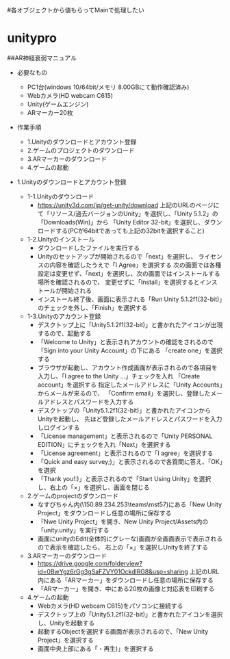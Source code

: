 #各オブジェクトから値もらってMainで処理したい


# unitypro
##AR神経衰弱マニュアル
* 必要なもの
  * PC1台(windows 10/64bit/メモリ 8.00GBにて動作確認済み)
  * Webカメラ(HD webcam C615)
  * Unity(ゲームエンジン)
  * ARマーカー20枚

* 作業手順
  * 1.Unityのダウンロードとアカウント登録
  * 2.ゲームのプロジェクトのダウンロード
  * 3.ARマーカーのダウンロード
  * 4.ゲームの起動


* 1.Unityのダウンロードとアカウント登録
  * 1-1.Unityのダウンロード
    * https://unity3d.com/jp/get-unity/download
      上記のURLのページにて「リソース/過去バージョンのUnity」を選択し、「Unity 5.1.2」の「Downloads(Win)」から
      「Unity Editor 32-bit」を選択し、ダウンロードする(PCが64bitであっても上記の32bitを選択すること)
  * 1-2.Unityのインストール
    * ダウンロードしたファイルを実行する
    * Unityのセットアップが開始されるので「next」を選択し、
      ライセンスの内容を確認したうえで「I Agree」を選択する
      次の画面では各種設定は変更せず、「next」を選択し、次の画面ではインストールする場所を確認されるので、
      変更せずに「Install」を選択するとインストールが開始される
    * インストール終了後、画面に表示される「Run Unity 5.1.2f1(32-bit)」のチェックを外し、「Finish」を選択する
  * 1-3.Unityのアカウント登録
    * デスクトップ上に「Unity5.1.2f1(32-bit)」と書かれたアイコンが出現するので、起動する
    * 「Welcome to Unity」と表示されアカウントの確認をされるので「Sign into your Unity Account」の下にある
      「create one」を選択する
    * ブラウザが起動し、アカウント作成画面が表示されるので各項目を入力し、「I agree to the Unity ...」チェックを入れ
      「Create account」を選択する
      指定したメールアドレスに「Unity Accounts」からメールが来るので、
      「Confirm email」を選択し、登録したメールアドレスとパスワードを入力する
    * デスクトップの「Unity5.1.2f1(32-bit)」と書かれたアイコンからUnityを起動し、
      先ほど登録したメールアドレスとパスワードを入力しログインする
    * 「License management」と表示されるので「Unity PERSONAL EDITION」にチェックを入れ「Next」を選択する
    * 「License agreement」と表示されるので「I agree」を選択する
    * 「Quick and easy survey;)」と表示されるので各質問に答え、「OK」を選択
    * 「Thank you!:)」と表示されるので「Start Using Unity」を選択し、右上の「×」を選択し、画面を閉じる
  * 2.ゲームのprojectのダウンロード
    * なすびちゃん内(\\150.89.234.253\teams\mst57)にある「New Unity Project」をダウンロードし任意の場所に保存する
    * 「Nwe Unity Project」を開き、New Unity Project/Assets内の「unity.unity」を実行する
    * 画面にunityのEdit(全体的にグレーな)画面が全画面表示で表示されるので表示を確認したら、
      右上の「×」を選択しUnityを終了する
  * 3.ARマーカーのダウンロード
    * https://drive.google.com/folderview?id=0BwYgz6rGg3gSaFZVY01OckdlRG8&usp=sharing
      上記のURL内にある「ARマーカー」をダウンロードし任意の場所に保存する
    * 「ARマーカー」を開き、中にある20枚の画像と対応表を印刷する
  * 4.ゲームの起動
    * Webカメラ(HD webcam C615)をパソコンに接続する
    * デスクトップ上の「Unity5.1.2f1(32-bit)」と書かれたアイコンを選択し、Unityを起動する
    * 起動するObjectを選択する画面が表示されるので、「New Unity Project」を選択する
    * 画面中央上部にある「・再生)」を選択する